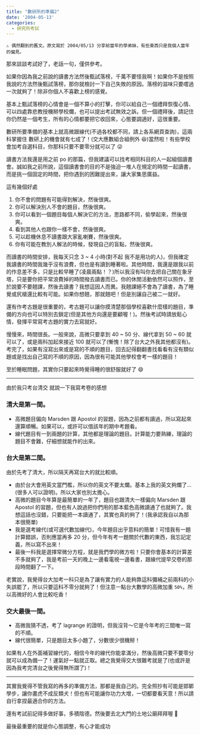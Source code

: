 ```yaml
---
title: "數研所的準備2"
date: '2004-05-13'
categories:
  - 研究所考試
---
```


```
⚠️ 偶然翻到的舊文。原文寫於 2004/05/13 分享給當年的學弟妹，有些東西只是我個人當年的偏見。 
```

那來談談考試好了，老話一句，僅供參考。

如果你因為我之前說的讀書方法然後甄試落榜，千萬不要怪我啊！如果你不是按照我說的方法然後甄試落榜，那你就檢討一下自己失敗的原因。落榜的滋味只要嚐過一次就夠了！除非你個人不喜歡上榜的感覺。

基本上甄試落榜的心情會是一個不算小的打擊，你可以給自己一個禮拜恢復心情、可以四處靠悲教授機掰學校爛，也可以提出考試無效之訴。但一個禮拜後，請記住你仍然是一個考生，所有的心情都要把它收回來，心態要調適好，這很重要。

數研所要準備的基本上就高微跟線代(不過各校都不同，請上各系網頁查詢)，這兩科掌握住 數研上的機會就有七成了！(交大應數組合組例外 😆)當然啦！有些學校會加考自選科目，你那科只要不要零分就可以了 😜

讀書方法我還是用之前 po 的那篇，但我建議可以找考相同科目的人一起組個讀書會。誠如我之前所說，這個讀書會的目的不是強迫一堆人在規定的時間一起讀書，而是挑一個固定的時間，把你遇到的困難提出來，讓大家集思廣益。

這有幾個好處

1. 你不會的問題有可能得到解決，然後很爽。
2. 你可以解決別人不會的題目，然後很爽。
3. 你可以看到一個題目每個人解決它的方法，思路都不同，偷學起來，然後很爽。
4. 看到其他人也跟你一樣不會，然後很爽。
5. 可以趁機休息不讀書跟大家亂喇賽，然後很爽。
6. 你有可能在教別人解法的時候，發現自己的盲點，然後很爽。

而讀書的時間安排，我每天只念 3 ~ 4 小時(對不起 我不是用功的人)，但我確定我讀書的時間我幾乎沒有浪費，但也是有讀到睡著啦。其他時間，我還是跟我以前的作息差不多，只是比較早睡了(凌晨兩點！？)所以我沒有叫你去把自己關在象牙塔，只是要你把平常浪費掉的時間撥去讀書而已。你的休閒活動依然可以照作，至於說要不要翹課，然後去讀書？我想這因人而異。我翹課絕不會為了讀書，為了睡覺或尻槍還比較有可能。如果你想翹，那就翹吧！但是別讓自己被二一就好。

還有作考古題是很重要的，考古題可以讓你摸清楚那個學校喜歡什麼樣的題目，準備的方向也可以特別去鎖定(但是其他方向還是要顧喔！)。然後考試時請放鬆心情，發揮平常寫考古題的實力去寫就好。

慢慢來，時間很長。一般來說，高微只要拿到 40 ~ 50 分、線代拿到 50 ~ 60 就可以了，或是兩科加起來接近 100 就可以了(慚愧！除了台大之外我其他都沒有)。考完了，如果有沒寫出來或是寫的不順的題目，回去記得翻翻書找看看有沒有類似題或是找出自己寫的不順的原因，因為很有可能其他學校會考一樣的題目！

至於睡眠問題，其實你只要起來時覺得睡的很舒服就好了 😄

----

由於我只考台清交 就說一下我寫考卷的感想

### 清大是第一間。

+ 高微題目偏向 Marsden 跟 Apostol 的習題，因為之前都有讀過，所以寫起來還算順暢。如果可以，或許可以借該年的期中考題看。
+ 線代題目有一到兩題的計算，其他都是理論的題目。計算能力要熟練，理論的題目不會難，仔細想就能作的出來。

### 台大是第二間。 

由於先考了清大，所以隔天再寫台大的就比較順。

+ 由於台大會用英文當門檻，所以你的英文不要太爛。基本上我的英文夠爛了...(很多人可以證明)。所以大家也別太擔心。
+ 高微的題目今年算是最簡單的一年了，題目也跟清大一樣偏向 Marsden 跟 Apostol 的習題，但也有人說過把你們用的那本藍色高微讀通了也就夠了。我想這話也沒錯，只要能把一本讀通了，其實也真的夠了！(我承認我自以為那本很簡單)
+ 我是選考線代(或可選代數加線代)，今年題目出乎意料的簡單！可惜我有一題計算錯誤，否則應當再多 20 分，但今年有考一題關於代數的東西，我忘記定義，所以寫不出來！
+ 最後一科我是選擇常微分方程，就是我們學的微方啦！只要你會基本的計算差不多就夠了，我是考前一天的晚上一邊看電視一邊看書，跟線代提早交卷的那段時間翻了一下。

老實說，我覺得台大加考一科只是為了讓有實力的人能夠靠這科彌補之前兩科的小失誤罷了，所以只要這科不零分就夠了！但注意一點台大數學的高微加重 `50%`，所以高微好的人會比較吃香！

### 交大最後一間。

+ 高微我猜不透，考了 lagrange 的證明，但我沒背～它是今年考的三間唯一寫的不順。
+ 線代很簡單，只是題目太多小題了，分數很少很機掰！

如果有人在外面補習線代的，相信今年的線代你能拿滿分，然後高微只要不要零分就可以成為備一了！運氣好一點就正取。總之我覺得交大很難考就是了(也或許是因為我考完清台之後覺得無所謂了)！

----

其實我覺得不管我寫的再多的準備方法，那都是我自己的。完全照抄有可能是邯鄲學步，讓你畫虎不成反類犬！但也有可能讓你功力大增，一切都要看天意！所以請自行拿捏最適合你的方法。

還有考試前記得多做好事，多積陰德。然後要去北大門的土地公廟拜拜喔 🤭

最後最重要的就是你心態調整，有心才能成功